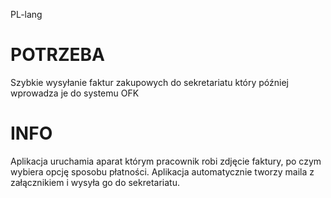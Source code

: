 PL-lang

# POTRZEBA
Szybkie wysyłanie faktur zakupowych do sekretariatu który później wprowadza je do systemu OFK

# INFO
Aplikacja uruchamia aparat którym pracownik robi zdjęcie faktury, po czym wybiera opcję sposobu płatności. Aplikacja automatycznie tworzy maila z załącznikiem i wysyła go do sekretariatu.
